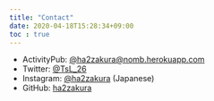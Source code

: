 ```yaml
---
title: "Contact"
date: 2020-04-18T15:28:34+09:00
toc : true
---
```


- ActivityPub: [@ha2zakura@nomb.herokuapp.com](https://nomb.herokuapp.com/@ha2zakura) 
- Twitter: [@TsL_26](https://twitter.com/TsL_26)
- Instagram: [@ha2zakura](https://instagram.com/ha2zakura)
(Japanese)
- GitHub: [ha2zakura](https://github.com/ha2zakura)
